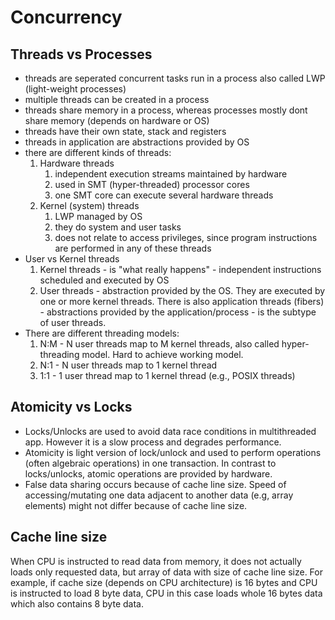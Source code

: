 # Concurrency
## Threads vs Processes
* threads are seperated concurrent tasks run in a process also called LWP (light-weight processes)
* multiple threads can be created in a process
* threads share memory in a process, whereas processes mostly dont share memory (depends on hardware or OS)
* threads have their own state, stack and registers
* threads in application are abstractions provided by OS
* there are different kinds of threads:
    1. Hardware threads
        1. independent execution streams maintained by hardware
        2. used in SMT (hyper-threaded) processor cores
        3. one SMT core can execute several hardware threads
    2. Kernel (system) threads
        1. LWP managed by OS
        2. they do system and user tasks
        3. does not relate to access privileges, since program instructions are performed in any of these threads
* User vs Kernel threads
    1. Kernel threads - is "what really happens" - independent instructions scheduled and executed by OS
    2. User threads - abstraction provided by the OS. They are executed by one or more kernel threads. There is also application threads (fibers) - abstractions provided by the application/process - is the subtype of user threads.
* There are different threading models:
    1. N:M - N user threads map to M kernel threads, also called hyper-threading model. Hard to achieve working model.
    2. N:1 - N user threads map to 1 kernel thread
    3. 1:1 - 1 user thread map to 1 kernel thread (e.g., POSIX threads)

## Atomicity vs Locks
* Locks/Unlocks are used to avoid data race conditions in multithreaded app. However it is a slow process and degrades performance.
* Atomicity is light version of lock/unlock and used to perform operations (often algebraic operations) in one transaction. In contrast to locks/unlocks, atomic operations are provided by hardware.
* False data sharing occurs because of cache line size. Speed of accessing/mutating one data adjacent to another data (e.g, array elements) might not differ because of cache line size.

## Cache line size
When CPU is instructed to read data from memory, it does not actually loads only requested data, but array of data with size of cache line size. For example, if cache size (depends on CPU architecture) is 16 bytes and CPU is instructed to load 8 byte data, CPU in this case loads whole 16 bytes data which also contains 8 byte data.

